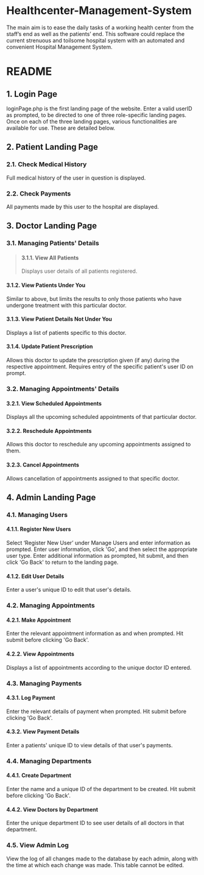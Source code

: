 # Healthcenter-Management-System
The main aim is to ease the daily tasks of a working health center from the staff’s end as well as the patients’ end. This software could replace the current strenuous and toilsome hospital system with an automated and convenient Hospital Management System.

# README

## 1. Login Page
loginPage.php is the first landing page of the website.
Enter a valid userID as prompted, to be directed to one of three role-specific landing pages. Once on each of the three landing pages, various functionalities are available for use. These are detailed below.


## 2. Patient Landing Page
### 2.1. Check Medical History
Full medical history of the user in question is displayed.

### 2.2. Check Payments
All payments made by this user to the hospital are displayed.


## 3. Doctor Landing Page
### 3.1. Managing Patients' Details
> #### 3.1.1. View All Patients
> Displays user details of all patients registered.

#### 3.1.2. View Patients Under You
Similar to above, but limits the results to only those patients who have undergone treatment with this particular doctor.

#### 3.1.3. View Patient Details Not Under You
Displays a list of patients specific to this doctor.

#### 3.1.4. Update Patient Prescription
Allows this doctor to update the prescription given (if any) during the respective appointment. Requires entry of the specific patient's user ID on prompt.


### 3.2. Managing Appointments' Details
  #### 3.2.1. View Scheduled Appointments
  Displays all the upcoming scheduled appointments of that particular doctor.

  #### 3.2.2. Reschedule Appointments
  Allows this doctor to reschedule any upcoming appointments assigned to them.

  #### 3.2.3. Cancel Appointments
  Allows cancellation of appointments assigned to that specific doctor.


## 4. Admin Landing Page
### 4.1. Managing Users
  #### 4.1.1. Register New Users
  Select ‘Register New User’ under Manage Users and enter information as prompted. Enter user information, click 'Go', and then select the appropriate user type. Enter additional information as prompted, hit submit, and then click 'Go Back' to return to the landing page.

  #### 4.1.2. Edit User Details
  Enter a user's unique ID to edit that user's details.


### 4.2. Managing Appointments
  #### 4.2.1. Make Appointment
  Enter the relevant appointment information as and when prompted. Hit submit before clicking 'Go Back'.

  #### 4.2.2. View Appointments
  Displays a list of appointments according to the unique doctor ID entered.


### 4.3. Managing Payments
  #### 4.3.1. Log Payment
  Enter the relevant details of payment when prompted. Hit submit before clicking 'Go Back'.

  #### 4.3.2. View Payment Details
  Enter a patients' unique ID to view details of that user's payments.


### 4.4. Managing Departments
  #### 4.4.1. Create Department
  Enter the name and a unique ID of the department to be created. Hit submit before clicking 'Go Back'.

  #### 4.4.2. View Doctors by Department
  Enter the unique department ID to see user details of all doctors in that department.


### 4.5. View Admin Log
View the log of all changes made to the database by each admin, along with the time at which each change was made. This table cannot be edited.
